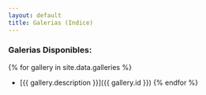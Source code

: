 ```yaml
---
layout: default
title: Galerias (Indice)
---
```


### Galerias Disponibles:
{% for gallery in site.data.galleries %}
- [{{ gallery.description }}]({{ gallery.id }})
{% endfor %}
